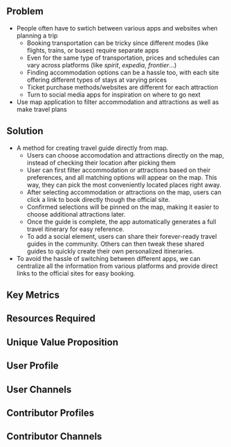 ## Problem

- People often have to swtich between various apps and websites when planning a trip
  - Booking transportation can be tricky since different modes (like flights, trains, or buses) require separate apps
  - Even for the same type of transportation, prices and schedules can vary across platforms (like *spirit*, *expedia*, *frontier*...) 
  - Finding accommodation options can be a hassle too, with each site offering different types of stays at varying prices
  - Ticket purchase methods/websites are different for each attraction
  - Turn to social media apps for inspiration on where to go next
- Use map application to filter accommodation and attractions as well as make travel plans



## Solution

- A method for creating travel guide directly from map. 
  - Users can choose accomodation and attractions directly on the map, instead of checking their location after picking them
  - User can first filter accommodation or attractions based on their preferences, and all matching options will appear on the map. This way, they can pick the most conveniently located places right away.
  - After selecting accommodation or attractions on the map, users can click a link to book directly though the official site.
  - Confirmed selections will be pinned on the map, making it easier to choose additional attractions later.
  - Once the guide is complete, the app automatically generates a full travel itinerary for easy reference.
  - To add a social element, users can share their forever-ready travel guides in the community. Others can then tweak these shared guides to quickly create their own personalized itineraries.
- To avoid the hassle of switching between different apps, we can centralize all the information from various platforms and provide direct links to the official sites for easy booking.





## Key Metrics







## Resources Required







## Unique Value Proposition





## User Profile





## User Channels





## Contributor Profiles



## Contributor Channels





